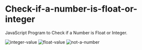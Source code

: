# Check-if-a-number-is-float-or-integer
JavaScript Program to Check if a Number is Float or Integer.

![integer-value](https://github.com/adibmansuri511/Check-if-a-number-is-float-or-integer/assets/135020831/dd5a816b-1f58-4af1-9335-bf0a8e9ee861)
![float-value](https://github.com/adibmansuri511/Check-if-a-number-is-float-or-integer/assets/135020831/2025f8c0-d654-4548-bfaf-16aef015f2a0)
![not-a-number](https://github.com/adibmansuri511/Check-if-a-number-is-float-or-integer/assets/135020831/7b156e53-424d-4492-abb5-35998e5e51ab)
